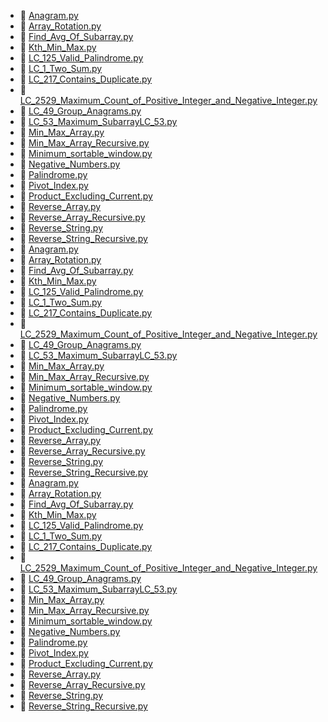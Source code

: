 * 📄 [Anagram.py](Anagram.py)
* 📄 [Array_Rotation.py](Array_Rotation.py)
* 📄 [Find_Avg_Of_Subarray.py](Find_Avg_Of_Subarray.py)
* 📄 [Kth_Min_Max.py](Kth_Min_Max.py)
* 📄 [LC_125_Valid_Palindrome.py](LC_125_Valid_Palindrome.py)
* 📄 [LC_1_Two_Sum.py](LC_1_Two_Sum.py)
* 📄 [LC_217_Contains_Duplicate.py](LC_217_Contains_Duplicate.py)
* 📄 [LC_2529_Maximum_Count_of_Positive_Integer_and_Negative_Integer.py](LC_2529_Maximum_Count_of_Positive_Integer_and_Negative_Integer.py)
* 📄 [LC_49_Group_Anagrams.py](LC_49_Group_Anagrams.py)
* 📄 [LC_53_Maximum_SubarrayLC_53.py](LC_53_Maximum_SubarrayLC_53.py)
* 📄 [Min_Max_Array.py](Min_Max_Array.py)
* 📄 [Min_Max_Array_Recursive.py](Min_Max_Array_Recursive.py)
* 📄 [Minimum_sortable_window.py](Minimum_sortable_window.py)
* 📄 [Negative_Numbers.py](Negative_Numbers.py)
* 📄 [Palindrome.py](Palindrome.py)
* 📄 [Pivot_Index.py](Pivot_Index.py)
* 📄 [Product_Excluding_Current.py](Product_Excluding_Current.py)
* 📄 [Reverse_Array.py](Reverse_Array.py)
* 📄 [Reverse_Array_Recursive.py](Reverse_Array_Recursive.py)
* 📄 [Reverse_String.py](Reverse_String.py)
* 📄 [Reverse_String_Recursive.py](Reverse_String_Recursive.py)
* 📄 [Anagram.py](Anagram.py)
* 📄 [Array_Rotation.py](Array_Rotation.py)
* 📄 [Find_Avg_Of_Subarray.py](Find_Avg_Of_Subarray.py)
* 📄 [Kth_Min_Max.py](Kth_Min_Max.py)
* 📄 [LC_125_Valid_Palindrome.py](LC_125_Valid_Palindrome.py)
* 📄 [LC_1_Two_Sum.py](LC_1_Two_Sum.py)
* 📄 [LC_217_Contains_Duplicate.py](LC_217_Contains_Duplicate.py)
* 📄 [LC_2529_Maximum_Count_of_Positive_Integer_and_Negative_Integer.py](LC_2529_Maximum_Count_of_Positive_Integer_and_Negative_Integer.py)
* 📄 [LC_49_Group_Anagrams.py](LC_49_Group_Anagrams.py)
* 📄 [LC_53_Maximum_SubarrayLC_53.py](LC_53_Maximum_SubarrayLC_53.py)
* 📄 [Min_Max_Array.py](Min_Max_Array.py)
* 📄 [Min_Max_Array_Recursive.py](Min_Max_Array_Recursive.py)
* 📄 [Minimum_sortable_window.py](Minimum_sortable_window.py)
* 📄 [Negative_Numbers.py](Negative_Numbers.py)
* 📄 [Palindrome.py](Palindrome.py)
* 📄 [Pivot_Index.py](Pivot_Index.py)
* 📄 [Product_Excluding_Current.py](Product_Excluding_Current.py)
* 📄 [Reverse_Array.py](Reverse_Array.py)
* 📄 [Reverse_Array_Recursive.py](Reverse_Array_Recursive.py)
* 📄 [Reverse_String.py](Reverse_String.py)
* 📄 [Reverse_String_Recursive.py](Reverse_String_Recursive.py)
* 📄 [Anagram.py](Anagram.py)
* 📄 [Array_Rotation.py](Array_Rotation.py)
* 📄 [Find_Avg_Of_Subarray.py](Find_Avg_Of_Subarray.py)
* 📄 [Kth_Min_Max.py](Kth_Min_Max.py)
* 📄 [LC_125_Valid_Palindrome.py](LC_125_Valid_Palindrome.py)
* 📄 [LC_1_Two_Sum.py](LC_1_Two_Sum.py)
* 📄 [LC_217_Contains_Duplicate.py](LC_217_Contains_Duplicate.py)
* 📄 [LC_2529_Maximum_Count_of_Positive_Integer_and_Negative_Integer.py](LC_2529_Maximum_Count_of_Positive_Integer_and_Negative_Integer.py)
* 📄 [LC_49_Group_Anagrams.py](LC_49_Group_Anagrams.py)
* 📄 [LC_53_Maximum_SubarrayLC_53.py](LC_53_Maximum_SubarrayLC_53.py)
* 📄 [Min_Max_Array.py](Min_Max_Array.py)
* 📄 [Min_Max_Array_Recursive.py](Min_Max_Array_Recursive.py)
* 📄 [Minimum_sortable_window.py](Minimum_sortable_window.py)
* 📄 [Negative_Numbers.py](Negative_Numbers.py)
* 📄 [Palindrome.py](Palindrome.py)
* 📄 [Pivot_Index.py](Pivot_Index.py)
* 📄 [Product_Excluding_Current.py](Product_Excluding_Current.py)
* 📄 [Reverse_Array.py](Reverse_Array.py)
* 📄 [Reverse_Array_Recursive.py](Reverse_Array_Recursive.py)
* 📄 [Reverse_String.py](Reverse_String.py)
* 📄 [Reverse_String_Recursive.py](Reverse_String_Recursive.py)
